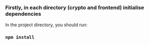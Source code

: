 ### Firstly, in each directory (crypto and frontend) initialise dependencies

In the project directory, you should run:

### `npm install`
